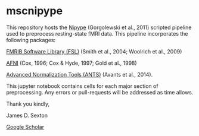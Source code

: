 # mscnipype
This repository hosts the [Nipype](https://nipype.readthedocs.io/en/latest/) (Gorgolewski et al., 2011) scripted pipeline used to preprocess resting-state fMRI data. This pipeline incorporates the following packages:

[FMRIB Software Library (FSL)](https://fsl.fmrib.ox.ac.uk/fsl/fslwiki/) (Smith et al., 2004; Woolrich et al., 2009)

[AFNI](https://afni.nimh.nih.gov/) (Cox, 1996; Cox & Hyde, 1997; Gold et al., 1998)

[Advanced Normalization Tools (ANTS)](http://stnava.github.io/ANTs/) (Avants et al., 2014).

This jupyter notebook contains cells for each major section of preprocessing. 
Any errors or pull-requests will be addressed as time allows. 

Thank you kindly,

James D. Sexton 

[Google Scholar](https://scholar.google.com/citations?user=3Z64U10AAAAJ&hl=en)

